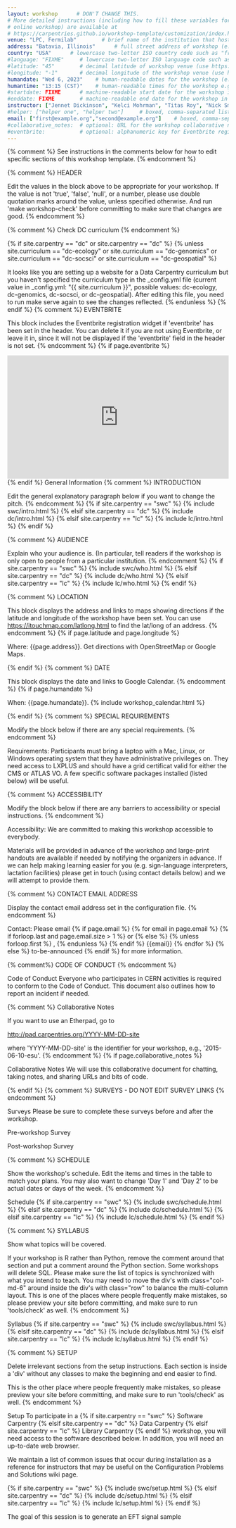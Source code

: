 ```yaml
---
layout: workshop      # DON'T CHANGE THIS.
# More detailed instructions (including how to fill these variables for an
# online workshop) are available at
# https://carpentries.github.io/workshop-template/customization/index.html
venue: "LPC, Fermilab"        # brief name of the institution that hosts the workshop without address (e.g., "Euphoric State University")
address: "Batavia, Illinois"      # full street address of workshop (e.g., "Room A, 123 Forth Street, Blimingen, Euphoria"), videoconferencing URL, or 'online'
country: "USA"      # lowercase two-letter ISO country code such as "fr" (see https://en.wikipedia.org/wiki/ISO_3166-1#Current_codes) for the institution that hosts the workshop
#language: "FIXME"     # lowercase two-letter ISO language code such as "fr" (see https://en.wikipedia.org/wiki/List_of_ISO_639-1_codes) for the workshop
#latitude: "45"        # decimal latitude of workshop venue (use https://www.latlong.net/)
#longitude: "-1"       # decimal longitude of the workshop venue (use https://www.latlong.net)
humandate: "Wed 6, 2023"    # human-readable dates for the workshop (e.g., "Feb 17-18, 2020")
humantime: "13:15 (CST)"    # human-readable times for the workshop e.g., "9:00 am - 4:30 pm CEST (7:00 am - 2:30 pm UTC)"
#startdate: FIXME      # machine-readable start date for the workshop in YYYY-MM-DD format like 2015-01-01
#enddate: FIXME        # machine-readable end date for the workshop in YYYY-MM-DD format like 2015-01-02
instructor: ["Jennet Dickinson", "Kelci Mohrman", "Titas Roy", "Nick Smith", "Daniel Sptizbart"] # boxed, comma-separated list of instructors' names as strings, like ["Kay McNulty", "Betty Jennings", "Betty Snyder"]
#helper: ["helper one", "helper two"]     # boxed, comma-separated list of helpers' names, like ["Marlyn Wescoff", "Fran Bilas", "Ruth Lichterman"]
email: ["first@example.org","second@example.org"]    # boxed, comma-separated list of contact email addresses for the host, lead instructor, or whoever else is handling questions, like ["marlyn.wescoff@example.org", "fran.bilas@example.org", "ruth.lichterman@example.org"]
#collaborative_notes:  # optional: URL for the workshop collaborative notes, e.g. an Etherpad or Google Docs document (e.g., https://pad.carpentries.org/2015-01-01-euphoria)
#eventbrite:           # optional: alphanumeric key for Eventbrite registration, e.g., "1234567890AB" (if Eventbrite is being used)
---
```


{% comment %} See instructions in the comments below for how to edit specific sections of this workshop template. {% endcomment %}

{% comment %} HEADER

Edit the values in the block above to be appropriate for your workshop. If the value is not 'true', 'false', 'null', or a number, please use double quotation marks around the value, unless specified otherwise. And run 'make workshop-check' before committing to make sure that changes are good. {% endcomment %}

{% comment %} Check DC curriculum {% endcomment %}

{% if site.carpentry == "dc" or site.carpentry == "dc" %} {% unless site.curriculum == "dc-ecology" or site.curriculum == "dc-genomics" or site.curriculum == "dc-socsci" or site.curriculum == "dc-geospatial" %}

It looks like you are setting up a website for a Data Carpentry curriculum but you haven't specified the curriculum type in the _config.yml file (current value in _config.yml: "{{ site.curriculum }}", possible values: dc-ecology, dc-genomics, dc-socsci, or dc-geospatial). After editing this file, you need to run make serve again to see the changes reflected.
{% endunless %} {% endif %}
{% comment %} EVENTBRITE

This block includes the Eventbrite registration widget if 'eventbrite' has been set in the header. You can delete it if you are not using Eventbrite, or leave it in, since it will not be displayed if the 'eventbrite' field in the header is not set. {% endcomment %} {% if page.eventbrite %}

<iframe src="https://www.eventbrite.com/tickets-external?eid={{page.eventbrite}}&ref=etckt" frameborder="0" width="100%" height="280px" scrolling="auto"> </iframe> {% endif %}
General Information
{% comment %} INTRODUCTION

Edit the general explanatory paragraph below if you want to change the pitch. {% endcomment %} {% if site.carpentry == "swc" %} {% include swc/intro.html %} {% elsif site.carpentry == "dc" %} {% include dc/intro.html %} {% elsif site.carpentry == "lc" %} {% include lc/intro.html %} {% endif %}

{% comment %} AUDIENCE

Explain who your audience is. (In particular, tell readers if the workshop is only open to people from a particular institution. {% endcomment %} {% if site.carpentry == "swc" %} {% include swc/who.html %} {% elsif site.carpentry == "dc" %} {% include dc/who.html %} {% elsif site.carpentry == "lc" %} {% include lc/who.html %} {% endif %}

{% comment %} LOCATION

This block displays the address and links to maps showing directions if the latitude and longitude of the workshop have been set. You can use https://itouchmap.com/latlong.html to find the lat/long of an address. {% endcomment %} {% if page.latitude and page.longitude %}

Where: {{page.address}}. Get directions with OpenStreetMap or Google Maps.

{% endif %}
{% comment %} DATE

This block displays the date and links to Google Calendar. {% endcomment %} {% if page.humandate %}

When: {{page.humandate}}. {% include workshop_calendar.html %}

{% endif %}
{% comment %} SPECIAL REQUIREMENTS

Modify the block below if there are any special requirements. {% endcomment %}

Requirements: Participants must bring a laptop with a Mac, Linux, or Windows operating system that they have administrative privileges on. They need access to LXPLUS and should have a grid certificat valid for either the CMS or ATLAS VO. A few specific software packages installed (listed below) will be useful.

{% comment %} ACCESSIBILITY

Modify the block below if there are any barriers to accessibility or special instructions. {% endcomment %}

Accessibility: We are committed to making this workshop accessible to everybody.

Materials will be provided in advance of the workshop and large-print handouts are available if needed by notifying the organizers in advance. If we can help making learning easier for you (e.g. sign-language interpreters, lactation facilities) please get in touch (using contact details below) and we will attempt to provide them.

{% comment %} CONTACT EMAIL ADDRESS

Display the contact email address set in the configuration file. {% endcomment %}

Contact: Please email {% if page.email %} {% for email in page.email %} {% if forloop.last and page.email.size > 1 %} or {% else %} {% unless forloop.first %} , {% endunless %} {% endif %} {{email}} {% endfor %} {% else %} to-be-announced {% endif %} for more information.

{% comment%} CODE OF CONDUCT {% endcomment %}

Code of Conduct
Everyone who participates in CERN activities is required to conform to the Code of Conduct. This document also outlines how to report an incident if needed.

{% comment %} Collaborative Notes

If you want to use an Etherpad, go to

http://pad.carpentries.org/YYYY-MM-DD-site

where 'YYYY-MM-DD-site' is the identifier for your workshop, e.g., '2015-06-10-esu'. {% endcomment %} {% if page.collaborative_notes %}

Collaborative Notes
We will use this collaborative document for chatting, taking notes, and sharing URLs and bits of code.

{% endif %}
{% comment %} SURVEYS - DO NOT EDIT SURVEY LINKS {% endcomment %}

Surveys
Please be sure to complete these surveys before and after the workshop.

Pre-workshop Survey

Post-workshop Survey

{% comment %} SCHEDULE

Show the workshop's schedule. Edit the items and times in the table to match your plans. You may also want to change 'Day 1' and 'Day 2' to be actual dates or days of the week. {% endcomment %}

Schedule
{% if site.carpentry == "swc" %} {% include swc/schedule.html %} {% elsif site.carpentry == "dc" %} {% include dc/schedule.html %} {% elsif site.carpentry == "lc" %} {% include lc/schedule.html %} {% endif %}

{% comment %} SYLLABUS

Show what topics will be covered.

If your workshop is R rather than Python, remove the comment around that section and put a comment around the Python section.
Some workshops will delete SQL.
Please make sure the list of topics is synchronized with what you intend to teach.
You may need to move the div's with class="col-md-6" around inside the div's with class="row" to balance the multi-column layout.
This is one of the places where people frequently make mistakes, so please preview your site before committing, and make sure to run 'tools/check' as well. {% endcomment %}

Syllabus
{% if site.carpentry == "swc" %} {% include swc/syllabus.html %} {% elsif site.carpentry == "dc" %} {% include dc/syllabus.html %} {% elsif site.carpentry == "lc" %} {% include lc/syllabus.html %} {% endif %}

{% comment %} SETUP

Delete irrelevant sections from the setup instructions. Each section is inside a 'div' without any classes to make the beginning and end easier to find.

This is the other place where people frequently make mistakes, so please preview your site before committing, and make sure to run 'tools/check' as well. {% endcomment %}

Setup
To participate in a {% if site.carpentry == "swc" %} Software Carpentry {% elsif site.carpentry == "dc" %} Data Carpentry {% elsif site.carpentry == "lc" %} Library Carpentry {% endif %} workshop, you will need access to the software described below. In addition, you will need an up-to-date web browser.

We maintain a list of common issues that occur during installation as a reference for instructors that may be useful on the Configuration Problems and Solutions wiki page.

{% if site.carpentry == "swc" %} {% include swc/setup.html %} {% elsif site.carpentry == "dc" %} {% include dc/setup.html %} {% elsif site.carpentry == "lc" %} {% include lc/setup.html %} {% endif %}


The goal of this session is to generate an EFT signal sample


